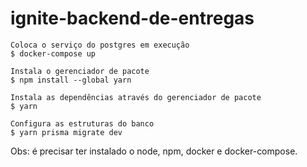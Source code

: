# ignite-backend-de-entregas

```
Coloca o serviço do postgres em execução
$ docker-compose up

Instala o gerenciador de pacote
$ npm install --global yarn

Instala as dependências através do gerenciador de pacote
$ yarn

Configura as estruturas do banco
$ yarn prisma migrate dev
```

Obs: é precisar ter instalado o node, npm, docker e docker-compose.
